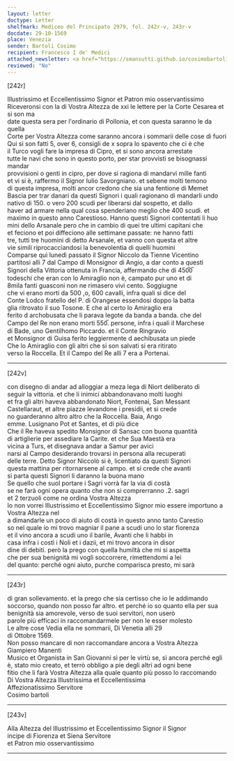 ```yaml
---
layout: letter
doctype: Letter
shelfmark: Mediceo del Principato 2979, fol. 242r-v, 243r-v
docdate: 29-10-1569
place: Venezia
sender: Bartoli Cosimo
recipient: Francesco I de' Medici
attached_newsletter: <a href="https://smansutti.github.io/cosimobartoli/texts/3080_161/">3080_161</a>
reviewed: "No"
---
```


[242r]  
  
  
Illustrissimo et Eccellentissimo Signor et Patron mio osservantissimo  
Riceveronsi con la di Vostra Altezza de xxi le lettere per la Corte Cesarea et si son ma  
date questa sera per l'ordinario di Pollonia, et con questa saranno le da quella  
Corte per Vostra Altezza come saranno ancora i sommarii delle cose di fuori  
Qui si son fatti 5, over 6, consigli de x sopra lo spavento che ci è che  
il Turco vogli fare la impresa di Cipro, et si sono ancora arrestate  
tutte le navi che sono in questo porto, per star provvisti se bisognassi mandar  
provvisioni o genti in cipro, per dove si ragiona di mandarvi mille fanti  
et vi si è, raffermo il Signor Iulio Savorgniano. et sebene molti temono  
di questa impresa, molti ancor credono che sia una fentione di Memet  
Bascia per trar danari da questi Signori i quali ragionano di mandarli undo  
nativo di 150. o vero 200 scudi per liberarsi dal sospetto, et dallo  
haver ad armare nella qual cosa spenderiano meglio che 400 scudi. et  
maximo in questo anno Carestioso. Hanno questi Signori contentati li huo  
mini dello Arsanale pero che in cambio di quei tre ultimi capitani che  
et feciono et poi diffeciono alle settimane passate: ne hanno fatti  
tre, tutti tre huomini di detto Arsanale, et vanno con questa et altre  
vie simili riprocacciandosi la benevolentia di quelli huomini  
Comparse qui lunedì passato il Signor Niccolo da Tienne Vicentino  
partitosi alli 7 dal Campo di Monsignor di Angio, a dar conto a questi  
Signori della Vittoria ottenuta in Francia, affermando che di 450̅0̅  
todeschi che eran con lo Amiraglio non è, campato pur uno et di  
8mila fanti guasconi non ne rimasero vivi cento. Soggiugne  
che vi erano morti da 500 ,o, 600 cavalli, infra quali si dice del  
Conte Lodco fratello del P. di Orangese essendosi doppo la batta  
glia ritrovato il suo Tosone. E che al certo lo Amiraglio era  
ferito d archobusata che li parava legote da banda a banda. che del  
Campo del Re non erano morti 550̅. persone, infra i quali il Marchese  
di Bade, uno Gentilhomo Piccardo. et il Conte Ringravio  
et Monsignor di Guisa ferito leggiermente d aechibusata un piede  
Che lo Amiraglio con gli altri che si son salvati si era ritirato  
verso la Roccella. Et il Campo del Re alli 7 era a Portenai.  
  
---  

[242v]  
  
  
con disegno di andar ad alloggiar a meza lega di Niort deliberato di  
seguir la vittoria. et che li inimici abbandonavano molti luoghi  
et fra gli altri haveva abbandonato Niort, Fontenai, San Messant  
Castellaraut, et altre piazze levandone i presidii, et si crede  
no guarderanno altro altro che la Roccella. Baia, Ango  
emme. Lusignano Pot et Santes, et di più dice  
Che il Re haveva spedito Monsignor di Sansac con buona quantità  
di artiglierie per assediare la Carite. et che Sua Maestà era  
vicina a Turs, et disegnava andar a Samur per avici  
narsi al Campo desiderando trovarsi in persona alla recuperati  
delle terre. Detto Signor Niccolò si è, licentiato da questi Signori  
questa mattina per ritornarsene al campo. et si crede che avanti  
si parta questi Signori li daranno la buona mano  
Se quello che suol portare i Sagri vorrà far la via di costà  
se ne farà ogni opera quanto che non si comprerranno .2. sagri  
et 2 terzuoli come ne ordina Vostra Altezza  
Io non vorrei Illustrissimo et Eccellentissimo Signor mio essere importuno a Vostra Altezza nel  
a dimandarle un poco di aiuto di costà in questo anno tanto Carestio  
so nel quale io mi trovo magniar il pane a scudi uno lo star fiorenza  
et il vino ancora a scudi uno il barile, Avanti che li habbi in  
casa infra i costì i Noli et i dazii, et mi trovo ancora in disor  
dine di debiti. però la prego con quella humiltà che mi si aspetta  
che per sua benignità mi vogli soccorrere, rimettendomi a lei  
del quanto: perché ogni aiuto, purche comparisca presto, mi sarà  
  
---  

[243r]  
  
  
di gran sollevamento. et la prego che sia certisso che io le addimando  
soccorso, quando non posso far altro. et perché io so quanto ella per sua  
benignità sia amorevole, verso de suoi servitori, non userò  
parole più efficaci in raccomandarmele per non le esser molesto  
Le altre cose Vedia ella ne sommarii, Di Venetia alli 29  
di Ottobre 1569.  
Non posso mancare di non raccomandare ancora a Vostra Altezza Giampiero Manenti  
Musico et Organista in San Giovanni sì per le virtù se, sì ancora perché egli  
è, stato mio creato, et terrò obbligo a pie degli altri ad ogni bene  
fitio che li farà Vostra Altezza alla quale quanto più posso lo raccomando  
Di Vostra Altezza Illustrissima et Eccellentissima  
Affezionatissimo Servitore  
Cosimo bartoli  
  
---  

[243v]  
  
  
Alla Altezza del Illustrissimo et Eccellentissimo Signor il Signor  
incipe di Fiorenza et Siena Servitore  
et Patron mio osservantissimo  
  
---  

